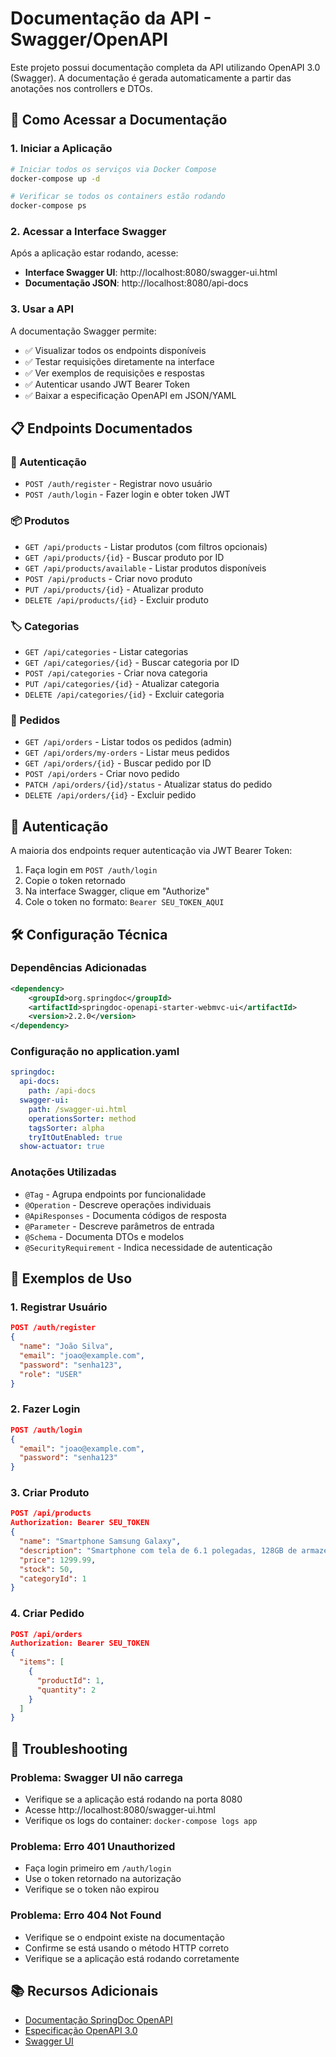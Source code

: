 # Documentação da API - Swagger/OpenAPI

Este projeto possui documentação completa da API utilizando OpenAPI 3.0 (Swagger). A documentação é gerada automaticamente a partir das anotações nos controllers e DTOs.

## 🚀 Como Acessar a Documentação

### 1. Iniciar a Aplicação

```bash
# Iniciar todos os serviços via Docker Compose
docker-compose up -d

# Verificar se todos os containers estão rodando
docker-compose ps
```

### 2. Acessar a Interface Swagger

Após a aplicação estar rodando, acesse:

- **Interface Swagger UI**: http://localhost:8080/swagger-ui.html
- **Documentação JSON**: http://localhost:8080/api-docs

### 3. Usar a API

A documentação Swagger permite:
- ✅ Visualizar todos os endpoints disponíveis
- ✅ Testar requisições diretamente na interface
- ✅ Ver exemplos de requisições e respostas
- ✅ Autenticar usando JWT Bearer Token
- ✅ Baixar a especificação OpenAPI em JSON/YAML

## 📋 Endpoints Documentados

### 🔐 Autenticação
- `POST /auth/register` - Registrar novo usuário
- `POST /auth/login` - Fazer login e obter token JWT

### 📦 Produtos
- `GET /api/products` - Listar produtos (com filtros opcionais)
- `GET /api/products/{id}` - Buscar produto por ID
- `GET /api/products/available` - Listar produtos disponíveis
- `POST /api/products` - Criar novo produto
- `PUT /api/products/{id}` - Atualizar produto
- `DELETE /api/products/{id}` - Excluir produto

### 🏷️ Categorias
- `GET /api/categories` - Listar categorias
- `GET /api/categories/{id}` - Buscar categoria por ID
- `POST /api/categories` - Criar nova categoria
- `PUT /api/categories/{id}` - Atualizar categoria
- `DELETE /api/categories/{id}` - Excluir categoria

### 🛒 Pedidos
- `GET /api/orders` - Listar todos os pedidos (admin)
- `GET /api/orders/my-orders` - Listar meus pedidos
- `GET /api/orders/{id}` - Buscar pedido por ID
- `POST /api/orders` - Criar novo pedido
- `PATCH /api/orders/{id}/status` - Atualizar status do pedido
- `DELETE /api/orders/{id}` - Excluir pedido

## 🔑 Autenticação

A maioria dos endpoints requer autenticação via JWT Bearer Token:

1. Faça login em `POST /auth/login`
2. Copie o token retornado
3. Na interface Swagger, clique em "Authorize"
4. Cole o token no formato: `Bearer SEU_TOKEN_AQUI`

## 🛠️ Configuração Técnica

### Dependências Adicionadas
```xml
<dependency>
    <groupId>org.springdoc</groupId>
    <artifactId>springdoc-openapi-starter-webmvc-ui</artifactId>
    <version>2.2.0</version>
</dependency>
```

### Configuração no application.yaml
```yaml
springdoc:
  api-docs:
    path: /api-docs
  swagger-ui:
    path: /swagger-ui.html
    operationsSorter: method
    tagsSorter: alpha
    tryItOutEnabled: true
  show-actuator: true
```

### Anotações Utilizadas
- `@Tag` - Agrupa endpoints por funcionalidade
- `@Operation` - Descreve operações individuais
- `@ApiResponses` - Documenta códigos de resposta
- `@Parameter` - Descreve parâmetros de entrada
- `@Schema` - Documenta DTOs e modelos
- `@SecurityRequirement` - Indica necessidade de autenticação

## 📝 Exemplos de Uso

### 1. Registrar Usuário
```json
POST /auth/register
{
  "name": "João Silva",
  "email": "joao@example.com",
  "password": "senha123",
  "role": "USER"
}
```

### 2. Fazer Login
```json
POST /auth/login
{
  "email": "joao@example.com",
  "password": "senha123"
}
```

### 3. Criar Produto
```json
POST /api/products
Authorization: Bearer SEU_TOKEN
{
  "name": "Smartphone Samsung Galaxy",
  "description": "Smartphone com tela de 6.1 polegadas, 128GB de armazenamento",
  "price": 1299.99,
  "stock": 50,
  "categoryId": 1
}
```

### 4. Criar Pedido
```json
POST /api/orders
Authorization: Bearer SEU_TOKEN
{
  "items": [
    {
      "productId": 1,
      "quantity": 2
    }
  ]
}
```

## 🔧 Troubleshooting

### Problema: Swagger UI não carrega
- Verifique se a aplicação está rodando na porta 8080
- Acesse http://localhost:8080/swagger-ui.html
- Verifique os logs do container: `docker-compose logs app`

### Problema: Erro 401 Unauthorized
- Faça login primeiro em `/auth/login`
- Use o token retornado na autorização
- Verifique se o token não expirou

### Problema: Erro 404 Not Found
- Verifique se o endpoint existe na documentação
- Confirme se está usando o método HTTP correto
- Verifique se a aplicação está rodando corretamente

## 📚 Recursos Adicionais

- [Documentação SpringDoc OpenAPI](https://springdoc.org/)
- [Especificação OpenAPI 3.0](https://swagger.io/specification/)
- [Swagger UI](https://swagger.io/tools/swagger-ui/)
